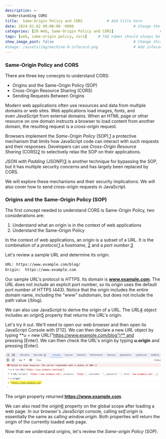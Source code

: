 ```yaml
---
description: >-
 Understanding CORS
title:  Same-Origin Policy and CORS           # Add title here
date: 2024-01-02 08:00:00 -0600                           # Change the date to match completion date
categories: [20 Web, Same-Origin Policy and CORS]                     # Change Templates to Writeup
tags: [web, same-origin policy, cors]     # TAG names should always be lowercase; replace template with writeup, and add relevant tags
show_image_post: false                                    # Change this to true
#image: /assets/img/machine-0-infocard.png                # Add infocard image here for post preview image
---
```


### Same-Origin Policy and CORS

There are three key conecpts to understand CORS:

- Origins and the Same-Origin Policy (SOP)
- Cross-Origin Resource Sharing (CORS)
- Sending Requests Between Origins

Modern web applications often use resources and data from multiple domains or web sites. Web applications load images, fonts, and even _JavaScript_ from external domains. When an HTML page or other resource on one domain instructs a browser to load content from another domain, the resulting request is a _cross-origin_ request.

Browsers implement the _Same-Origin Policy_ (SOP),[1](https://en.wikipedia.org/wiki/Same-origin_policy) a protective mechanism that limits how JavaScript code can interact with such requests and their responses. Developers can use _Cross-Origin Resource Sharing_ (CORS)[2](https://en.wikipedia.org/wiki/Cross-origin_resource_sharing) to selectively relax the SOP on their applications.

_JSON with Padding_ (JSONP)[3](https://en.wikipedia.org/wiki/JSONP) is another technique for bypassing the SOP, but it has multiple security concerns and has largely been replaced by CORS.

We will explore these mechanisms and their security implications. We will also cover how to send cross-origin requests in JavaScript.

### Origins and the Same-Origin Policy (SOP)

The first concept needed to understand CORS is Same-Origin Policy, two considerations are:

1. Understand what an origin is in the context of web applications
2. Understand the Same-Origin Policy

In the context of web applications, an origin is a subset of a URL. It is the combination of a _protocol_,[1](https://en.wikipedia.org/wiki/Communication_protocol) a _hostname_, [2](https://en.wikipedia.org/wiki/Hostname) and a _port number_.[3](https://en.wikipedia.org/wiki/Port_(computer_networking))

Let's review a sample URL and determine its origin.

```bash
URL: https://www.example.com/blog/
Origin:  https://www.example.com
```

Our sample URL's protocol is _HTTPS_. Its domain is **www.example.com**. The URL does not include an explicit port number, so its origin uses the default port number of HTTPS (443). Notice that the origin includes the entire domain name, including the "www" subdomain, but does not include the path value (/blog).

We can also use JavaScript to derive the origin of a URL. The _URL_[4](https://developer.mozilla.org/en-US/docs/Web/API/URL) object includes an _origin_[5](https://developer.mozilla.org/en-US/docs/Web/API/URL/origin) property that returns the URL's origin.

Let's try it out. We'll need to open our web browser and then open its JavaScript Console with [F12]. We can then declare a new _URL_ object by typing **u = new URL("https://www.example.com/blog")** and pressing [Enter]. We can then check the URL's origin by typing **u.origin** and pressing [Enter].

![Creating a URL object and checking its origin](/assets/img/Pasted-image-20240102190855.png)

The _origin_ property returned **https://www.example.com**.

We can also read the _origin_[6](https://developer.mozilla.org/en-US/docs/Web/API/origin) property on the global scope after loading a web page. In our browser's JavaScript console, calling _self.origin_ is essentially the same as calling _window.origin_. Both properties will return the origin of the currently loaded web page.

Now that we understand origins, let's review the _Same-origin Policy_ (SOP).
